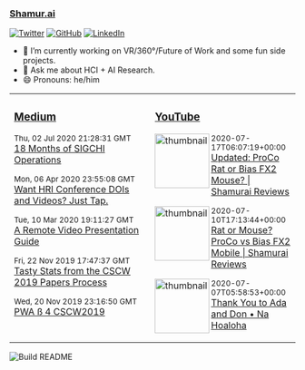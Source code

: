 ### [Shamur.ai](https://shamur.ai)
<a href="https://twitter.com/ayman"><img src="https://img.shields.io/twitter/follow/ayman?label=Twitter&style=social" alt="Twitter"></a>
<a href="https://github.com/ayman"><img src="https://img.shields.io/github/followers/ayman.svg?label=GitHub&style=social" alt="GitHub"></a>
<a href="https://www.linkedin.com/in/aymans"><img src="https://img.shields.io/badge/LinkedIn--_.svg?style=social&logo=linkedin" alt="LinkedIn"></a>

- 🔭 I’m currently working on VR/360°/Future of Work and some fun side projects.
- 💬 Ask me about HCI + AI Research.
- 😄 Pronouns: he/him


<table>
<tr>
<td valign="top" width="33%">

### [Medium](https://medium.com/@ayman)
<!-- medium starts -->
<p><sub>Thu, 02 Jul 2020 21:28:31 GMT</sub> <br /> <a href='https://medium.com/sigchi/18-months-of-sigchi-operations-3941b9cf5c79?source=rss-fee698eab874------2'>18 Months of SIGCHI Operations</a> </p>
<p><sub>Mon, 06 Apr 2020 23:55:08 GMT</sub> <br /> <a href='https://medium.com/sigchi/want-hri-conference-dois-and-videos-just-tap-745669343af?source=rss-fee698eab874------2'>Want HRI Conference DOIs and Videos? Just Tap.</a> </p>
<p><sub>Tue, 10 Mar 2020 19:11:27 GMT</sub> <br /> <a href='https://medium.com/sigchi/a-remote-video-presentation-guide-93957c63aa7a?source=rss-fee698eab874------2'>A Remote Video Presentation Guide</a> </p>
<p><sub>Fri, 22 Nov 2019 17:47:37 GMT</sub> <br /> <a href='https://medium.com/acm-cscw/cscw-2019-papers-360ac5de078e?source=rss-fee698eab874------2'>Tasty Stats from the CSCW 2019 Papers Process</a> </p>
<p><sub>Wed, 20 Nov 2019 23:16:50 GMT</sub> <br /> <a href='https://medium.com/sigchi/pwa-beta-cscw2019-830bb59ed94?source=rss-fee698eab874------2'>PWA ß 4 CSCW2019</a> </p>
<!-- medium ends -->

</td>
<td valign="top" width="34%">

### [YouTube](https://www.youtube.com/channel/UCLwPj90ORTlgIo4Qrnt5N1w?view_as=subscriber)
<!-- youtube starts -->
<div style='clear: both;'> <p><img alt='thumbnail' src='https://i4.ytimg.com/vi/kBEnHJX-2t4/hqdefault.jpg'  width='96' align='left' /> <sub>2020-07-17T06:07:19+00:00</sub><br /> <a href='https://www.youtube.com/watch?v=kBEnHJX-2t4'>Updated: ProCo Rat or Bias FX2 Mouse? | Shamurai Reviews</a></p></div>
<div style='clear: both;'> <p><img alt='thumbnail' src='https://i4.ytimg.com/vi/7kC5eU7M8X4/hqdefault.jpg'  width='96' align='left' /> <sub>2020-07-10T17:13:44+00:00</sub><br /> <a href='https://www.youtube.com/watch?v=7kC5eU7M8X4'>Rat or Mouse? ProCo vs Bias FX2 Mobile | Shamurai Reviews</a></p></div>
<div style='clear: both;'> <p><img alt='thumbnail' src='https://i4.ytimg.com/vi/sMroEIEBOVs/hqdefault.jpg'  width='96' align='left' /> <sub>2020-07-07T05:58:53+00:00</sub><br /> <a href='https://www.youtube.com/watch?v=sMroEIEBOVs'>Thank You to Ada and Don • Na Hoaloha</a></p></div>
<!-- youtube ends -->
<div style='clear: both;'></div>
</td>
</tr>
</table>

![Build README](https://github.com/ayman/ayman/workflows/Build%20README/badge.svg)

<!--
**ayman/ayman** is a ✨ _special_ ✨ repository because its `README.md` (this file) appears on your GitHub profile.

Here are some ideas to get you started:

- 🔭 I’m currently working on ...
- 🌱 I’m currently learning ...
- 👯 I’m looking to collaborate on ...
- 🤔 I’m looking for help with ...
- 💬 Ask me about ...
- 📫 How to reach me: ...
- 😄 Pronouns: ...
- ⚡ Fun fact: ...
-->
